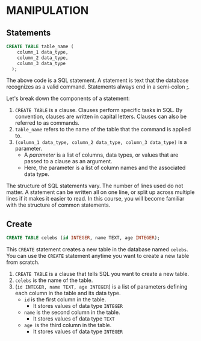 # MANIPULATION

## Statements

```sql
CREATE TABLE table_name (
    column_1 data_type,
    column_2 data_type,
    column_3 data_type
  );
```
The above code is a SQL statement. A statement is text that the database recognizes as a valid command. Statements always end in a semi-colon ;.

Let's break down the components of a statement:

1. `CREATE TABLE` is a clause. Clauses perform specific tasks in SQL. By convention, clauses are written in capital letters. Clauses can also be referred to as commands.
2. `table_name` refers to the name of the table that the command is applied to.
3. `(column_1 data_type, column_2 data_type, column_3 data_type)` is a parameter.
   -  A _parameter_ is a list of columns, data types, or values that are passed to a clause as an argument.
   - Here, the parameter is a list of column names and the associated data type.

The structure of SQL statements vary. The number of lines used do not matter. A statement can be written all on one line, or split up across multiple lines if it makes it easier to read. In this course, you will become familiar with the structure of common statements.


## Create
```sql
CREATE TABLE celebs (id INTEGER, name TEXT, age INTEGER);
```

This `CREATE` statement creates a new table in the database named `celebs`. You can use the `CREATE` statement anytime you want to create a new table from scratch.

1. `CREATE TABLE` is a clause that tells SQL you want to create a new table.
2. `celebs` is the name of the table.
3. (`id INTEGER, name TEXT, age INTEGER`) is a list of parameters defining each column in the table and its data type.
    - `id` is the first column in the table.
        - It stores values of data type `INTEGER`
    - `name` is the second column in the table.
        - It stores values of data type `TEXT`
    - `age `is the third column in the table.
        - It stores values of data type `INTEGER`
